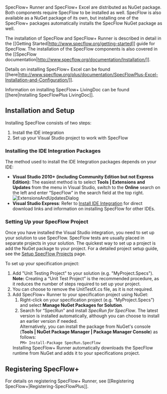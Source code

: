 SpecFlow+ Runner and SpecFlow+ Excel are distributed as NuGet package. Both components require SpecFlow to be installed as well. SpecFlow is also available as a NuGet package of  its own, but installing one of the SpecFlow+ packages automatically installs the SpecFlow NuGet package as well.

The installation of SpecFlow and SpecFlow+ Runner is described in detail in the [[Getting Started|http://www.specflow.org/getting-started]] guide for SpecFlow. The installation of the SpecFlow components is also covered in the [[SpecFlow documentation|http://www.specflow.org/documentation/Installation/]]. 

Details on installing SpecFlow+ Excel can be found [[here|http://www.specflow.org/plus/documentation/SpecFlowPlus-Excel-Installation-and-Configuration/]].

Information on installing SpecFlow+ LivingDoc can be found [[here|Installing SpecFlowPlus LivingDoc]].

<h2>Installation and Setup</h2>
Installing SpecFlow consists of two steps:
<ol>
	<li>Install the IDE integration</li>
	<li>Set up your Visual Studio project to work with SpecFlow</li>
</ol>

<h3>Installing the IDE Integration Packages</h3>
The method used to install the IDE Integration packages depends on your IDE:
<ul>
	<li><strong>Visual Studio 2010+ (including Community Edition but not Express Edition):</strong> The easiest method is to select <strong>Tools&nbsp;|&nbsp;Extensions and Updates</strong> from the menu in Visual Studio, switch to the <strong>Online</strong> search on the left and enter “SpecFlow” in the search field at the top right.<br>
<img src="http://www.specflow.org/media/ExtensionsAndUpdatesDialog.png" alt="ExtensionsAndUpdatesDialog" class="alignnone size-full wp-image-1037" />
</li>
	<li><strong>Visual Studio Express</strong>: Refer to <a href="http://www.specflow.org/documentation/Install-IDE-Integration/">Install IDE Integration</a> for direct download links and information on installing SpecFlow for other IDEs.</li>
</ul>

<h3>Setting Up your SpecFlow Project</h3>
<p>Once you have installed the Visual Studio integration, you need to set up your solution to use SpecFlow. SpecFlow tests are usually placed in separate projects in your solution. The quickest way to set up a project is add the NuGet package to your project. For a detailed project setup guide, see the <a href="http://www.specflow.org/documentation/Setup-SpecFlow-Projects/">Setup SpecFlow Projects</a> page.</p>

<p>To set up your specification project:</p>
<ol>
	<li>Add  "Unit Testing Project" to your solution (e.g. "MyProject.Specs").<br>
<strong>Note:</strong> Creating a “Unit Test Project” is the recommended procedure, as it reduces the number of steps required to set up your project.</li>
        <li>You can choose to remove the UnitTestX.cs file, as it is not required.</li>
	<li>Add SpecFlow+ Runner to your specification project using NuGet:
<ol>
	<li>Right-click on your specification project (e.g. “MyProject.Specs”) and select <strong>Manage NuGet Packages for Solution</strong>.</li>
	<li>Search for “SpecRun” and install <em>SpecRun for SpecFlow</em>. The latest version is installed automatically, although you can choose to install an earlier version if needed.
        <br>
        Alternatively, you can install the package from NuGet's console (<strong>Tools&nbsp;|&nbsp;NuGet Package Manager&nbsp;|&nbsp;Package Manager Console</strong>) as follows:<br>
<code>PM&gt; Install-Package SpecRun.SpecFlow</code></li>
</ol>
</li>
	Installing SpecFlow+ Runner automatically downloads the SpecFlow runtime from NuGet and adds it to your specifications project.
</ol>


<h2>Registering SpecFlow+</h2>
For details on registering SpecFlow+ Runner, see [[Registering SpecFlow+|Registering-SpecFlowPlus]].
